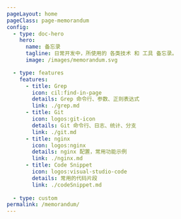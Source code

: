```yaml
---
pageLayout: home
pageClass: page-memorandum
config:
  - type: doc-hero
    hero:
      name: 备忘录
      tagline: 日常开发中，所使用的 各类技术 和 工具 备忘录。
      image: /images/memorandum.svg

  - type: features
    features:
      - title: Grep
        icon: cil:find-in-page
        details: Grep 命令行、参数、正则表达式
        link: ./grep.md
      - title: Git
        icon: logos:git-icon
        details: Git 命令行、日志、统计、分支
        link: ./git.md
      - title: nginx
        icon: logos:nginx
        details: nginx 配置，常用功能示例
        link: ./nginx.md
      - title: Code Snippet
        icon: logos:visual-studio-code
        details: 常用的代码片段
        link: ./codeSnippet.md
        
  - type: custom
permalink: /memorandum/
---
```


<style>
.page-memorandum {
  --vp-home-hero-name-color: transparent;
  --vp-home-hero-name-background: linear-gradient(120deg, #ff8736 30%, #ffdf85);
  --vp-home-hero-image-background-image: linear-gradient(
    45deg,
    rgb(255, 246, 215) 50%,
    rgb(239, 216, 177) 50%
  );
  --vp-home-hero-image-filter: blur(44px);
}

[data-theme="dark"] .page-memorandum {
  --vp-home-hero-image-background-image: linear-gradient(
    45deg,
    rgba(255, 246, 215, 0.07) 50%,
    rgba(239, 216, 177, 0.15) 50%
  );
}
</style>
